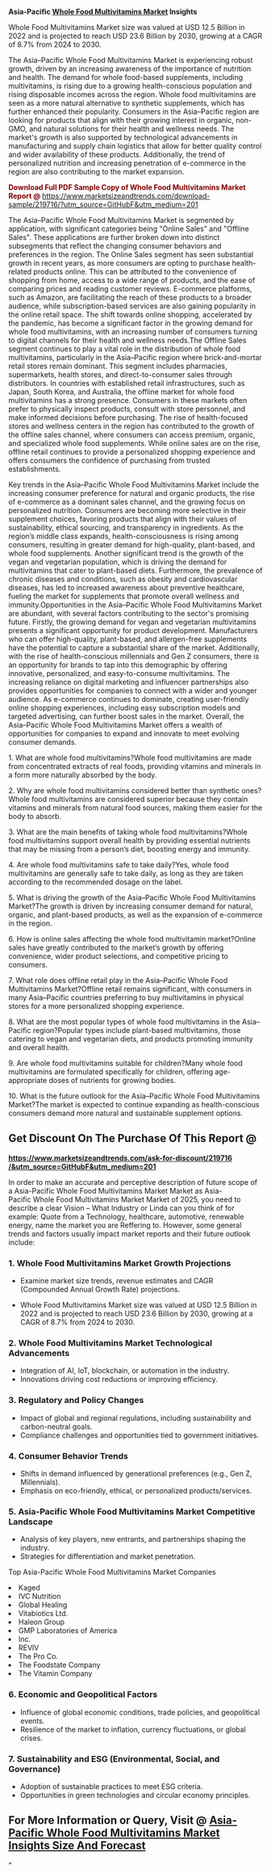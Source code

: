 <p><strong>Asia-Pacific&nbsp;<a href=""https://www.marketsizeandtrends.com/download-sample/219716/&amp;utm_source=GitHubF&amp;utm_medium=201"">Whole Food Multivitamins Market</a> Insights</strong></p><p>Whole Food Multivitamins Market size was valued at USD 12.5 Billion in 2022 and is projected to reach USD 23.6 Billion by 2030, growing at a CAGR of 8.7% from 2024 to 2030.</p><p><p>The Asia–Pacific Whole Food Multivitamins Market is experiencing robust growth, driven by an increasing awareness of the importance of nutrition and health. The demand for whole food-based supplements, including multivitamins, is rising due to a growing health-conscious population and rising disposable incomes across the region. Whole food multivitamins are seen as a more natural alternative to synthetic supplements, which has further enhanced their popularity. Consumers in the Asia–Pacific region are looking for products that align with their growing interest in organic, non-GMO, and natural solutions for their health and wellness needs. The market's growth is also supported by technological advancements in manufacturing and supply chain logistics that allow for better quality control and wider availability of these products. Additionally, the trend of personalized nutrition and increasing penetration of e-commerce in the region are also contributing to the market expansion.<p><strong><span style="color: #800000;">Download Full PDF Sample Copy of Whole Food Multivitamins Market Report @</span>&nbsp;</strong><a href="https://www.marketsizeandtrends.com/download-sample/219716/?utm_source=GitHubF&amp;utm_medium=201" target="_blank">https://www.marketsizeandtrends.com/download-sample/219716/?utm_source=GitHubF&amp;utm_medium=201</a></p></p><p>The Asia–Pacific Whole Food Multivitamins Market is segmented by application, with significant categories being "Online Sales" and "Offline Sales". These applications are further broken down into distinct subsegments that reflect the changing consumer behaviors and preferences in the region. The Online Sales segment has seen substantial growth in recent years, as more consumers are opting to purchase health-related products online. This can be attributed to the convenience of shopping from home, access to a wide range of products, and the ease of comparing prices and reading customer reviews. E-commerce platforms, such as Amazon, are facilitating the reach of these products to a broader audience, while subscription-based services are also gaining popularity in the online retail space. The shift towards online shopping, accelerated by the pandemic, has become a significant factor in the growing demand for whole food multivitamins, with an increasing number of consumers turning to digital channels for their health and wellness needs.The Offline Sales segment continues to play a vital role in the distribution of whole food multivitamins, particularly in the Asia–Pacific region where brick-and-mortar retail stores remain dominant. This segment includes pharmacies, supermarkets, health stores, and direct-to-consumer sales through distributors. In countries with established retail infrastructures, such as Japan, South Korea, and Australia, the offline market for whole food multivitamins has a strong presence. Consumers in these markets often prefer to physically inspect products, consult with store personnel, and make informed decisions before purchasing. The rise of health-focused stores and wellness centers in the region has contributed to the growth of the offline sales channel, where consumers can access premium, organic, and specialized whole food supplements. While online sales are on the rise, offline retail continues to provide a personalized shopping experience and offers consumers the confidence of purchasing from trusted establishments.<p>Key trends in the Asia–Pacific Whole Food Multivitamins Market include the increasing consumer preference for natural and organic products, the rise of e-commerce as a dominant sales channel, and the growing focus on personalized nutrition. Consumers are becoming more selective in their supplement choices, favoring products that align with their values of sustainability, ethical sourcing, and transparency in ingredients. As the region’s middle class expands, health-consciousness is rising among consumers, resulting in greater demand for high-quality, plant-based, and whole food supplements. Another significant trend is the growth of the vegan and vegetarian population, which is driving the demand for multivitamins that cater to plant-based diets. Furthermore, the prevalence of chronic diseases and conditions, such as obesity and cardiovascular diseases, has led to increased awareness about preventive healthcare, fueling the market for supplements that promote overall wellness and immunity.Opportunities in the Asia–Pacific Whole Food Multivitamins Market are abundant, with several factors contributing to the sector's promising future. Firstly, the growing demand for vegan and vegetarian multivitamins presents a significant opportunity for product development. Manufacturers who can offer high-quality, plant-based, and allergen-free supplements have the potential to capture a substantial share of the market. Additionally, with the rise of health-conscious millennials and Gen Z consumers, there is an opportunity for brands to tap into this demographic by offering innovative, personalized, and easy-to-consume multivitamins. The increasing reliance on digital marketing and influencer partnerships also provides opportunities for companies to connect with a wider and younger audience. As e-commerce continues to dominate, creating user-friendly online shopping experiences, including easy subscription models and targeted advertising, can further boost sales in the market. Overall, the Asia–Pacific Whole Food Multivitamins Market offers a wealth of opportunities for companies to expand and innovate to meet evolving consumer demands.<p>1. What are whole food multivitamins?Whole food multivitamins are made from concentrated extracts of real foods, providing vitamins and minerals in a form more naturally absorbed by the body.</p><p>2. Why are whole food multivitamins considered better than synthetic ones?Whole food multivitamins are considered superior because they contain vitamins and minerals from natural food sources, making them easier for the body to absorb.</p><p>3. What are the main benefits of taking whole food multivitamins?Whole food multivitamins support overall health by providing essential nutrients that may be missing from a person’s diet, boosting energy and immunity.</p><p>4. Are whole food multivitamins safe to take daily?Yes, whole food multivitamins are generally safe to take daily, as long as they are taken according to the recommended dosage on the label.</p><p>5. What is driving the growth of the Asia–Pacific Whole Food Multivitamins Market?The growth is driven by increasing consumer demand for natural, organic, and plant-based products, as well as the expansion of e-commerce in the region.</p><p>6. How is online sales affecting the whole food multivitamin market?Online sales have greatly contributed to the market’s growth by offering convenience, wider product selections, and competitive pricing to consumers.</p><p>7. What role does offline retail play in the Asia–Pacific Whole Food Multivitamins Market?Offline retail remains significant, with consumers in many Asia–Pacific countries preferring to buy multivitamins in physical stores for a more personalized shopping experience.</p><p>8. What are the most popular types of whole food multivitamins in the Asia–Pacific region?Popular types include plant-based multivitamins, those catering to vegan and vegetarian diets, and products promoting immunity and overall health.</p><p>9. Are whole food multivitamins suitable for children?Many whole food multivitamins are formulated specifically for children, offering age-appropriate doses of nutrients for growing bodies.</p><p>10. What is the future outlook for the Asia–Pacific Whole Food Multivitamins Market?The market is expected to continue expanding as health-conscious consumers demand more natural and sustainable supplement options.</p></p><h2><strong>Get Discount On The Purchase Of This Report @&nbsp;</strong></h2><p><strong><a href=""https://www.marketsizeandtrends.com/ask-for-discount/219716/&amp;utm_source=GitHubF&amp;utm_medium=201"" target=""_blank"">https://www.marketsizeandtrends.com/ask-for-discount/219716<br />/&amp;utm_source=GitHubF&amp;utm_medium=201</a></strong></p><p>In order to make an accurate and perceptive description of future scope of a Asia-Pacific&nbsp;Whole Food Multivitamins Market Market as Asia-Pacific&nbsp;Whole Food Multivitamins Market Market of 2025, you need to describe a clear Vision &ndash; What Industry or Linda can you think of for example: Quote from a Technology, healthcare, automotive, renewable energy, name the market you are Reffering to. However, some general trends and factors usually impact market reports and their future outlook include:</p><h3>1.&nbsp;<strong>Whole Food Multivitamins Market Growth Projections</strong></h3><ul><li>Examine market size trends, revenue estimates and CAGR (Compounded Annual Growth Rate) projections.</li><li><p>Whole Food Multivitamins Market size was valued at USD 12.5 Billion in 2022 and is projected to reach USD 23.6 Billion by 2030, growing at a CAGR of 8.7% from 2024 to 2030.</p></li></ul><h3>2.&nbsp;<strong>Whole Food Multivitamins Market Technological Advancements</strong></h3><ul><li>Integration of AI, IoT, blockchain, or automation in the industry.</li><li>Innovations driving cost reductions or improving efficiency.</li></ul><h3>3.&nbsp;<strong>Regulatory and Policy Changes</strong></h3><ul><li>Impact of global and regional regulations, including sustainability and carbon-neutral goals.</li><li>Compliance challenges and opportunities tied to government initiatives.</li></ul><h3>4.&nbsp;<strong>Consumer Behavior Trends</strong></h3><ul><li>Shifts in demand influenced by generational preferences (e.g., Gen Z, Millennials).</li><li>Emphasis on eco-friendly, ethical, or personalized products/services.</li></ul><h3>5.&nbsp;<strong>Asia-Pacific Whole Food Multivitamins Market Competitive Landscape</strong></h3><ul><li>Analysis of key players, new entrants, and partnerships shaping the industry.</li><li>Strategies for differentiation and market penetration.</li></ul><p data-pm-slice=""1 1 []"">Top Asia-Pacific Whole Food Multivitamins Market Companies</p><div data-test-id=""""><p><li>Kaged</li><li> IVC Nutrition</li><li> Global Healing</li><li> Vitabiotics Ltd.</li><li> Haleon Group</li><li> GMP Laboratories of America</li><li> Inc.</li><li> REVIV</li><li> The Pro Co.</li><li> The Foodstate Company</li><li> The Vitamin Company</li></p></div><h3>6.&nbsp;<strong>Economic and Geopolitical Factors</strong></h3><ul><li>Influence of global economic conditions, trade policies, and geopolitical events.</li><li>Resilience of the market to inflation, currency fluctuations, or global crises.</li></ul><h3>7.&nbsp;<strong>Sustainability and ESG (Environmental, Social, and Governance)</strong></h3><ul><li>Adoption of sustainable practices to meet ESG criteria.</li><li>Opportunities in green technologies and circular economy principles.</li></ul><h2><strong>For More Information or Query, Visit @&nbsp;</strong><a href=""https://www.verifiedmarketreports.com/product/whole-food-multivitamins-market/"" target=""_blank"">Asia-Pacific Whole Food Multivitamins Market Insights Size And Forecast</a></h2>"
